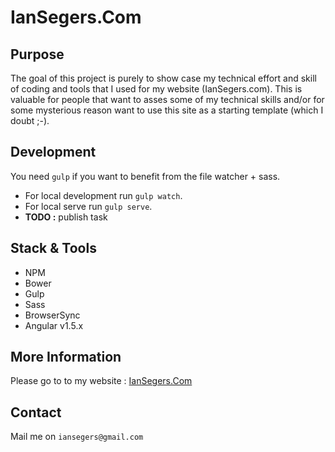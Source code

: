 # IanSegers.Com #

## Purpose ##
The goal of this project is purely to show case my technical effort and skill of coding and tools that I used for my website (IanSegers.com). 
This is valuable for people that want to asses some of my technical skills and/or for some mysterious reason want to use this site as a starting template (which I doubt ;-).
 
## Development ##
You need `gulp` if you want to benefit from the file watcher + sass. 

- For local development run `gulp watch`.
- For local serve run `gulp serve`.
- **TODO :** publish task

## Stack & Tools ##
- NPM
- Bower
- Gulp
- Sass
- BrowserSync
- Angular v1.5.x

## More Information ##
Please go to to my website : <a href="http://www.iansegers.com">IanSegers.Com</a>

## Contact ##
Mail me on `iansegers@gmail.com`
